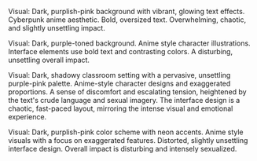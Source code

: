 

Visual: Dark, purplish-pink background with vibrant, glowing text effects.  Cyberpunk anime aesthetic.  Bold,  oversized text.  Overwhelming, chaotic, and slightly unsettling impact.

Visual: Dark, purple-toned background.  Anime style character illustrations.  Interface elements use bold text and contrasting colors.  A disturbing, unsettling overall impact.

Visual: Dark, shadowy classroom setting with a pervasive, unsettling purple-pink palette.  Anime-style character designs and exaggerated proportions.  A sense of discomfort and escalating tension, heightened by the text's crude language and sexual imagery.  The interface design is a chaotic, fast-paced layout, mirroring the intense visual and emotional experience.

Visual: Dark, purplish-pink color scheme with neon accents. Anime style visuals with a focus on exaggerated features.  Distorted, slightly unsettling interface design.  Overall impact is disturbing and intensely sexualized.